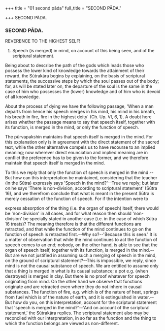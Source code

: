 +++
title = "01 second pāda"
full_title = "SECOND PĀDA."

+++
SECOND PĀDA.



### SECOND PĀDA.

REVERENCE TO THE HIGHEST SELF!

1. Speech (is merged) in mind, on account of this being seen, and of the scriptural statement.

Being about to describe the path of the gods which leads those who possess the lower kind of knowledge towards the attainment of their reward, the Sūtrakāra begins by explaining, on the basis of scriptural statements, the successive steps by which the soul passes out of the body; for, as will be stated later on, the departure of the soul is the same in the case of him who possesses the (lower) knowledge and of him who is devoid of all knowledge.

About the process of dying we have the following passage, 'When a man departs from hence his speech merges in his mind, his mind in his breath, his breath in fire, fire in the highest deity' (Cḥ. Up. VI, 6, 1). A doubt here arises whether the passage means to say that speech itself, together with its function, is merged in the mind, or only the function of speech.

The pūrvapakshin maintains that speech itself is merged in the mind. For this explanation only is in agreement with the direct statement of the sacred text, while the other alternative compels us to have recourse to an implied meaning; now wherever direct enunciation and implied meaning are in conflict the preference has to be given to the former, and we therefore maintain that speech itself is merged in the mind.

To this we reply that only the function of speech is merged in the mind.--But how can this interpretation be maintained, considering that the teacher (in the Sūtra) expressly says 'Speech in the mind?'--True we reply; but later on he says 'There is non-division, according to scriptural statement' (Sūtra 16), and we therefrom conclude that what is meant in the present Sūtra is merely cessation of the function of speech. For if the intention were to

express absorption of the thing (i.e. the organ of speech) itself, there would be 'non-division' in all cases, and for what reason then should 'non-division' be specially stated in another case (i.e. in the case of which Sūtra 16 treats)? The meaning therefore is that the different functions are retracted, and that while the function of the mind continues to go on the function of speech is retracted first.--Why so?--'Because this is seen.' It is a matter of observation that while the mind continues to act the function of speech comes to an end; nobody, on the other hand, is able to see that the organ of speech itself, together with its function, is merged in the mind.--But are we not justified in assuming such a merging of speech in the mind, on the ground of scriptural statement?--This is impossible, we reply, since mind is not the causal substance of speech. We are entitled to assume only that a thing is merged in what is its causal substance; a pot e.g. (when destroyed) is merged in clay. But there is no proof whatever for speech originating from mind. On the other hand we observe that functions originate and are retracted even where they do not inhere in causal substances. The function of fire, e.g. which is of the nature of heat, springs from fuel which is of the nature of earth, and it is extinguished in water.--But how do you, on this interpretation, account for the scriptural statement that 'speech is merged in the mind?'--'And on account of the scriptural statement,' the Sūtrakāra replies. The scriptural statement also may be reconciled with our interpretation, in so far as the function and the thing to which the function belongs are viewed as non-different.

